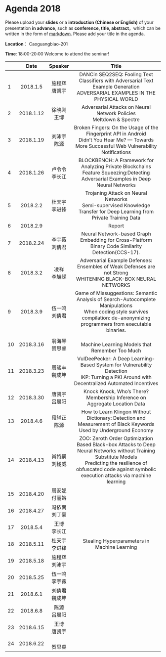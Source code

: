 # Agenda 2018
Please upload your **slides** or a **introduction (Chinese or English)** of your presentation **in advance**,
such as **conference, title, abstract**，which can be written in the form of [markdown](http://sspai.com/25137). Please add your title in the agenda.

**Location**： Caoguangbiao-201

**Time**: 18:00-20:00  Welcome to attend the seminar!

||Date|Speaker|Title|
|---|:---:|:---:|:---:|
|1|2018.1.5|施程辉 <br> 唐凯宇|DANCin SEQ2SEQ: Fooling Text Classifiers with Adversarial Text Example Generation <br>ADVERSARIAL EXAMPLES IN THE PHYSICAL WORLD|
|2|2018.1.12|徐晓刚 <br> 王博|Adversarial Attacks on Neural Network Policies <br> Meltdown & Spectre|
|3|2018.1.19|刘沛宇 <br> 陈源|Broken Fingers: On the Usage of the Fingerprint API in Android <br> Didn’t You Hear Me? — Towards More Successful Web Vulnerability Notifications |
|4|2018.1.26|卢令令 <br> 李长江|BLOCKBENCH: A Framework for Analyzing Private Blockchains <br>  Feature Squeezing:Detecting Adversarial Examples in Deep Neural Networks|
|5|2018.2.2|杜天宇 <br> 李进锋|Trojaning Attack on Neural Networks<br> Semi-supervised Knowledge Transfer for Deep Learning from Private Training Data|
|6|2018.2.9| <br> | Report
|7|2018.2.24|李宇薇 <br> 刘倩君| Neural Network-based Graph Embedding for Cross-Platform Binary Code Similarity Detection(CCS-17).
|8|2018.3.2|凌祥 <br>李旭嵘 |Adversarial Example Defenses: Ensembles of Weak Defenses are not Strong <br>WHITENING BLACK-BOX NEURAL NETWORKS
|9|2018.3.9 |伍一鸣 <br>刘倩君| Game of Missuggestions: Semantic Analysis of Search-Autocomplete Manipulations<br>When coding style survives compilation: de-anonymizing programmers from executable binaries.
|10|2018.3.16|翁海琴 <br> 贺思睿|<br>Machine Learning Models that Remember Too Much
|11|2018.3.23|周骏丰 <br> 魏成坤| VulDeePecker: A Deep Learning-Based System for Vulnerability Detection<br>IKP: Turning a PKI Around with Decentralized Automated Incentives
|12|2018.3.30|唐凯宇<br>吕晨阳|Knock Knock, Who’s There? Membership Inference on Aggregate Location Data<br>
|13|2018.4.6| 段辅正<br>陈源|How to Learn Klingon Without Dictionary: Detection and Measurement of Black Keywords Used by Underground Economy
|14|2018.4.13|肖特嗣<br>刘栩威| ZOO: Zeroth Order Optimization Based Black-box Attacks to Deep Neural Networks without Training Substitute Models <br>Predicting the resilience of obfuscated code against symbolic execution attacks via machine learning
|15|2018.4.20|周安妮<br>付丽嫆|
|16|2018.4.27|冯依南<br>刘丁豪|
|17|2018.5.4|王博<br>李长江|
|18|2018.5.11|杜天宇<br>李进锋| Stealing Hyperparameters in Machine Learning
|19|2018.5.18|施程辉<br>刘沛宇|
|20|2018.5.25| 伍一鸣<br>李宇薇|
|21|2018.6.1|刘倩君<br> 魏成坤|
|22|2018.6.8| 陈源<br> 吕晨阳|
|23|2018.6.15|王博<br>唐凯宇|
|24|2018.6.22|<br>贺思睿|


